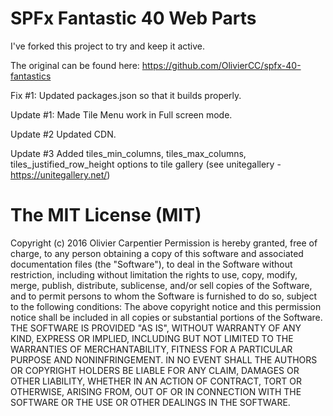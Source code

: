 # SPFx Fantastic 40 Web Parts
I've forked this project to try and keep it active. 

The original can be found here: https://github.com/OlivierCC/spfx-40-fantastics

Fix #1: Updated packages.json so that it builds properly.

Update #1: Made Tile Menu work in Full screen mode.

Update #2 Updated CDN.

Update #3 Added tiles_min_columns, tiles_max_columns, tiles_justified_row_height options to tile gallery (see unitegallery - https://unitegallery.net/)

# The MIT License (MIT)

Copyright (c) 2016 Olivier Carpentier
Permission is hereby granted, free of charge, to any person obtaining a copy of this software and associated documentation files (the "Software"), to deal in the Software without restriction, including without limitation the rights to use, copy, modify, merge, publish, distribute, sublicense, and/or sell copies of the Software, and to permit persons to whom the Software is furnished to do so, subject to the following conditions:
The above copyright notice and this permission notice shall be included in all copies or substantial portions of the Software.
THE SOFTWARE IS PROVIDED "AS IS", WITHOUT WARRANTY OF ANY KIND, EXPRESS OR IMPLIED, INCLUDING BUT NOT LIMITED TO THE WARRANTIES OF MERCHANTABILITY, FITNESS FOR A PARTICULAR PURPOSE AND NONINFRINGEMENT. IN NO EVENT SHALL THE AUTHORS OR COPYRIGHT HOLDERS BE LIABLE FOR ANY CLAIM, DAMAGES OR OTHER LIABILITY, WHETHER IN AN ACTION OF CONTRACT, TORT OR OTHERWISE, ARISING FROM, OUT OF OR IN CONNECTION WITH THE SOFTWARE OR THE USE OR OTHER DEALINGS IN THE SOFTWARE.
